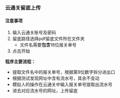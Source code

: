 ### 云通关留底上传

#### 注意事项



1. 输入云通关账号及密码
2. 留底路径选择pdf留底文件所在文件夹
   * 文件名需要**包含**18位报关单号
3. 点击开始



**程序主要流程：**

* 提取文件名中的报关单号，根据第9位数字拆分进出口
* 根据测试发现网址中含有流水号，其余不变动
* 模拟人的操作在云通关中输入报关单号提取出流水号
* 进去对应流水号的网址，上传留底

